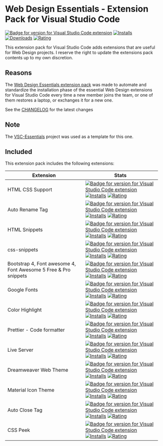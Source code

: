 # Web Design Essentials - Extension Pack for Visual Studio Code

[![Badge for version for Visual Studio Code extension](https://vsmarketplacebadge.apphb.com/version-short/Gydunhn.web-design-essentials.svg?color=blue&style=?style=for-the-badge&logo=visual-studio-code)](https://marketplace.visualstudio.com/items?itemName=Gydunhn.web-design-essentials) [![Installs](https://vsmarketplacebadge.apphb.com/installs-short/Gydunhn.web-design-essentials.svg?color=blue&style=flat-square)](https://marketplace.visualstudio.com/items?itemName=Gydunhn.web-design-essentials) [![Downloads](https://vsmarketplacebadge.apphb.com/downloads-short/Gydunhn.web-design-essentials.svg?color=blue&style=flat-square)](https://marketplace.visualstudio.com/items?itemName=Gydunhn.web-design-essentials) [![Rating](https://vsmarketplacebadge.apphb.com/rating-short/Gydunhn.web-design-essentials.svg?color=blue&style=flat-square)](https://marketplace.visualstudio.com/items?itemName=Gydunhn.web-design-essentials)

This extension pack for Visual Studio Code adds extensions that are useful for Web Design projects. I reserve the right to update the extensions pack contents up to my own discretion.

## Reasons

The [Web Design Essentials extension pack] was made to automate and standardize the installation phase of the essential Web Design extensions for Visual Studio Code every time a new member joins the team, or one of them restores a laptop, or exchanges it for a new one.

See the [CHANGELOG](CHANGELOG.md) for the latest changes

## Note

The [VSC-Essentials] project was used as a template for this one.

## Included

This extension pack includes the following extensions:

| Extension                                                       | Stats                                                                                                                                                                                                                                                                                                                                                                                                                                                                                                                                                                                                                                                                                                                                            |
|-----------------------------------------------------------------|--------------------------------------------------------------------------------------------------------------------------------------------------------------------------------------------------------------------------------------------------------------------------------------------------------------------------------------------------------------------------------------------------------------------------------------------------------------------------------------------------------------------------------------------------------------------------------------------------------------------------------------------------------------------------------------------------------------------------------------------------|
| HTML CSS Support                                                | [![Badge for version for Visual Studio Code extension](https://vsmarketplacebadge.apphb.com/version-short/ecmel.vscode-html-css.svg?color=blue&style=?style=for-the-badge&logo=visual-studio-code)](https://marketplace.visualstudio.com/items?itemName=ecmel.vscode-html-css) [![Installs](https://vsmarketplacebadge.apphb.com/installs-short/ecmel.vscode-html-css.svg?color=blue&style=flat-square)](https://marketplace.visualstudio.com/items?itemName=ecmel.vscode-html-css) [![Rating](https://vsmarketplacebadge.apphb.com/rating-short/ecmel.vscode-html-css.svg?color=blue&style=flat-square)](https://marketplace.visualstudio.com/items?itemName=ecmel.vscode-html-css)                                                             |
| Auto Rename Tag                                                 | [![Badge for version for Visual Studio Code extension](https://vsmarketplacebadge.apphb.com/version-short/formulahendry.auto-rename-tag.svg?color=blue&style=?style=for-the-badge&logo=visual-studio-code)](https://marketplace.visualstudio.com/items?itemName=formulahendry.auto-rename-tag) [![Installs](https://vsmarketplacebadge.apphb.com/installs-short/formulahendry.auto-rename-tag.svg?color=blue&style=flat-square)](https://marketplace.visualstudio.com/items?itemName=formulahendry.auto-rename-tag) [![Rating](https://vsmarketplacebadge.apphb.com/rating-short/formulahendry.auto-rename-tag.svg?color=blue&style=flat-square)](https://marketplace.visualstudio.com/items?itemName=formulahendry.auto-rename-tag)             |
| HTML Snippets                                                   | [![Badge for version for Visual Studio Code extension](https://vsmarketplacebadge.apphb.com/version-short/abusaidm.html-snippets.svg?color=blue&style=?style=for-the-badge&logo=visual-studio-code)](https://marketplace.visualstudio.com/items?itemName=abusaidm.html-snippets) [![Installs](https://vsmarketplacebadge.apphb.com/installs-short/abusaidm.html-snippets.svg?color=blue&style=flat-square)](https://marketplace.visualstudio.com/items?itemName=abusaidm.html-snippets) [![Rating](https://vsmarketplacebadge.apphb.com/rating-short/abusaidm.html-snippets.svg?color=blue&style=flat-square)](https://marketplace.visualstudio.com/items?itemName=abusaidm.html-snippets)                                                       |
| css-snippets                                                    | [![Badge for version for Visual Studio Code extension](https://vsmarketplacebadge.apphb.com/version-short/joy-yu.css-snippets.svg?color=blue&style=?style=for-the-badge&logo=visual-studio-code)](https://marketplace.visualstudio.com/items?itemName=joy-yu.css-snippets) [![Installs](https://vsmarketplacebadge.apphb.com/installs-short/joy-yu.css-snippets.svg?color=blue&style=flat-square)](https://marketplace.visualstudio.com/items?itemName=joy-yu.css-snippets) [![Rating](https://vsmarketplacebadge.apphb.com/rating-short/joy-yu.css-snippets.svg?color=blue&style=flat-square)](https://marketplace.visualstudio.com/items?itemName=joy-yu.css-snippets)                                                                         |
| Bootstrap 4, Font awesome 4, Font Awesome 5 Free & Pro snippets | [![Badge for version for Visual Studio Code extension](https://vsmarketplacebadge.apphb.com/version-short/thekalinga.bootstrap4-vscode.svg?color=blue&style=?style=for-the-badge&logo=visual-studio-code)](https://marketplace.visualstudio.com/items?itemName=thekalinga.bootstrap4-vscode) [![Installs](https://vsmarketplacebadge.apphb.com/installs-short/thekalinga.bootstrap4-vscode.svg?color=blue&style=flat-square)](https://marketplace.visualstudio.com/items?itemName=thekalinga.bootstrap4-vscode) [![Rating](https://vsmarketplacebadge.apphb.com/rating-short/thekalinga.bootstrap4-vscode.svg?color=blue&style=flat-square)](https://marketplace.visualstudio.com/items?itemName=thekalinga.bootstrap4-vscode)                   |
| Google Fonts                                                    | [![Badge for version for Visual Studio Code extension](https://vsmarketplacebadge.apphb.com/version-short/lior-chamla.google-fonts.svg?color=blue&style=?style=for-the-badge&logo=visual-studio-code)](https://marketplace.visualstudio.com/items?itemName=lior-chamla.google-fonts) [![Installs](https://vsmarketplacebadge.apphb.com/installs-short/lior-chamla.google-fonts.svg?color=blue&style=flat-square)](https://marketplace.visualstudio.com/items?itemName=lior-chamla.google-fonts) [![Rating](https://vsmarketplacebadge.apphb.com/rating-short/lior-chamla.google-fonts.svg?color=blue&style=flat-square)](https://marketplace.visualstudio.com/items?itemName=lior-chamla.google-fonts)                                           |
| Color Highlight                                                 | [![Badge for version for Visual Studio Code extension](https://vsmarketplacebadge.apphb.com/version-short/naumovs.color-highlight.svg?color=blue&style=?style=for-the-badge&logo=visual-studio-code)](https://marketplace.visualstudio.com/items?itemName=naumovs.color-highlight) [![Installs](https://vsmarketplacebadge.apphb.com/installs-short/naumovs.color-highlight.svg?color=blue&style=flat-square)](https://marketplace.visualstudio.com/items?itemName=naumovs.color-highlight) [![Rating](https://vsmarketplacebadge.apphb.com/rating-short/naumovs.color-highlight.svg?color=blue&style=flat-square)](https://marketplace.visualstudio.com/items?itemName=naumovs.color-highlight)                                                 |
| Prettier - Code formatter                                       | [![Badge for version for Visual Studio Code extension](https://vsmarketplacebadge.apphb.com/version-short/esbenp.prettier-vscode.svg?color=blue&style=?style=for-the-badge&logo=visual-studio-code)](https://marketplace.visualstudio.com/items?itemName=esbenp.prettier-vscode) [![Installs](https://vsmarketplacebadge.apphb.com/installs-short/esbenp.prettier-vscode.svg?color=blue&style=flat-square)](https://marketplace.visualstudio.com/items?itemName=esbenp.prettier-vscode) [![Rating](https://vsmarketplacebadge.apphb.com/rating-short/esbenp.prettier-vscode.svg?color=blue&style=flat-square)](https://marketplace.visualstudio.com/items?itemName=esbenp.prettier-vscode)                                                       |
| Live Server                                                     | [![Badge for version for Visual Studio Code extension](https://vsmarketplacebadge.apphb.com/version-short/ritwickdey.LiveServer.svg?color=blue&style=?style=for-the-badge&logo=visual-studio-code)](https://marketplace.visualstudio.com/items?itemName=ritwickdey.LiveServer) [![Installs](https://vsmarketplacebadge.apphb.com/installs-short/ritwickdey.LiveServer.svg?color=blue&style=flat-square)](https://marketplace.visualstudio.com/items?itemName=ritwickdey.LiveServer) [![Rating](https://vsmarketplacebadge.apphb.com/rating-short/ritwickdey.LiveServer.svg?color=blue&style=flat-square)](https://marketplace.visualstudio.com/items?itemName=ritwickdey.LiveServer)                                                             |
| Dreamweaver Web Theme                                           | [![Badge for version for Visual Studio Code extension](https://vsmarketplacebadge.apphb.com/version-short/Persephona.theme-dreamweaverweb.svg?color=blue&style=?style=for-the-badge&logo=visual-studio-code)](https://marketplace.visualstudio.com/items?itemName=Persephona.theme-dreamweaverweb) [![Installs](https://vsmarketplacebadge.apphb.com/installs-short/Persephona.theme-dreamweaverweb.svg?color=blue&style=flat-square)](https://marketplace.visualstudio.com/items?itemName=Persephona.theme-dreamweaverweb) [![Rating](https://vsmarketplacebadge.apphb.com/rating-short/Persephona.theme-dreamweaverweb.svg?color=blue&style=flat-square)](https://marketplace.visualstudio.com/items?itemName=Persephona.theme-dreamweaverweb) |
| Material Icon Theme                                             | [![Badge for version for Visual Studio Code extension](https://vsmarketplacebadge.apphb.com/version-short/PKief.material-icon-theme.svg?color=blue&style=?style=for-the-badge&logo=visual-studio-code)](https://marketplace.visualstudio.com/items?itemName=PKief.material-icon-theme) [![Installs](https://vsmarketplacebadge.apphb.com/installs-short/PKief.material-icon-theme.svg?color=blue&style=flat-square)](https://marketplace.visualstudio.com/items?itemName=PKief.material-icon-theme) [![Rating](https://vsmarketplacebadge.apphb.com/rating-short/PKief.material-icon-theme.svg?color=blue&style=flat-square)](https://marketplace.visualstudio.com/items?itemName=PKief.material-icon-theme)                                     |
| Auto Close Tag                                                  | [![Badge for version for Visual Studio Code extension](https://vsmarketplacebadge.apphb.com/version-short/formulahendry.auto-close-tag.svg?color=blue&style=?style=for-the-badge&logo=visual-studio-code)](https://marketplace.visualstudio.com/items?itemName=formulahendry.auto-close-tag) [![Installs](https://vsmarketplacebadge.apphb.com/installs-short/formulahendry.auto-close-tag.svg?color=blue&style=flat-square)](https://marketplace.visualstudio.com/items?itemName=formulahendry.auto-close-tag) [![Rating](https://vsmarketplacebadge.apphb.com/rating-short/formulahendry.auto-close-tag.svg?color=blue&style=flat-square)](https://marketplace.visualstudio.com/items?itemName=formulahendry.auto-close-tag)                   |
| CSS Peek                                                        | [![Badge for version for Visual Studio Code extension](https://vsmarketplacebadge.apphb.com/version-short/pranaygp.vscode-css-peek.svg?color=blue&style=?style=for-the-badge&logo=visual-studio-code)](https://marketplace.visualstudio.com/items?itemName=pranaygp.vscode-css-peek) [![Installs](https://vsmarketplacebadge.apphb.com/installs-short/pranaygp.vscode-css-peek.svg?color=blue&style=flat-square)](https://marketplace.visualstudio.com/items?itemName=pranaygp.vscode-css-peek) [![Rating](https://vsmarketplacebadge.apphb.com/rating-short/pranaygp.vscode-css-peek.svg?color=blue&style=flat-square)](https://marketplace.visualstudio.com/items?itemName=pranaygp.vscode-css-peek)                                           |

[VSC-Essentials]: https://github.com/Gydunhn/VSC-Essentials
[Web Design Essentials extension pack]: https://marketplace.visualstudio.com/items?itemName=Gydunhn.web-design-essentials
